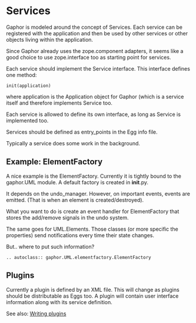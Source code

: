 # Services

Gaphor is modeled around the concept of Services. Each service can be
registered with the application and then be used by other services or
other objects living within the application.

Since Gaphor already uses the zope.component adapters, it seems like a
good choice to use zope.interface too as starting point for services.

Each service should implement the Service interface. This interface
defines one method:

    init(application)

where application is the Application object for Gaphor (which is a
service itself and therefore implements Service too.

Each service is allowed to define its own interface, as long as Service
is implemented too.

Services should be defined as entry_points in the Egg info file.

Typically a service does some work in the background.

## Example: ElementFactory

A nice example is the ElementFactory. Currently it is tightly bound to
the gaphor.UML module. A default factory is created in __init__.py.

It depends on the undo_manager. However, on important events, events
are emitted. (That is when an element is created/destroyed).

What you want to do is create an event handler for ElementFactory that
stores the add/remove signals in the undo system.

The same goes for UML.Elements. Those classes (or more specific the
properties) send notifications every time their state changes.

But.. where to put such information?

```eval_rst
.. autoclass:: gaphor.UML.elementfactory.ElementFactory
```

## Plugins

Currently a plugin is defined by an XML file. This will change as
plugins should be distributable as Eggs too. A plugin will contain user
interface information along with its service definition.

See also: [Writing plugins](manual/plugins.md)
